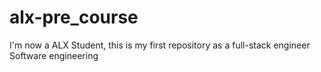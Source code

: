 # alx-pre_course
I'm now a ALX Student, this is my first repository as a full-stack engineer
 Software engineering 

